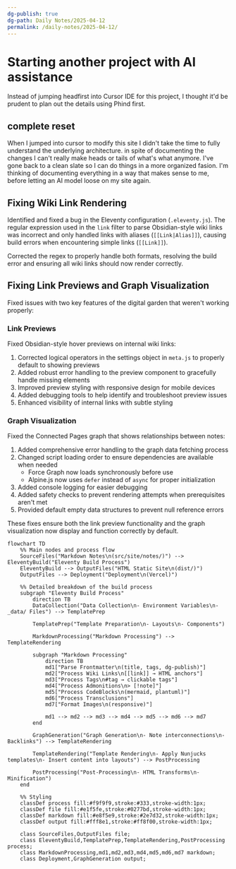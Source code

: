 ```yaml
---
dg-publish: true
dg-path: Daily Notes/2025-04-12
permalink: /daily-notes/2025-04-12/
---
```

# Starting another project with AI assistance
Instead of jumping headfirst into Cursor IDE for this project, I thought it'd be prudent to plan out the details using Phind first.

## complete reset
When I jumped into cursor to modify this site I didn't take the time to fully understand the underlying architecture. in spite of documenting the changes I can't really make heads or tails of what's what anymore. I've gone back to a clean slate so I can do things in a more organized fasion. I'm thinking of documenting everything in a way that makes sense to me, before letting an AI model loose on my site again.

## Fixing Wiki Link Rendering

Identified and fixed a bug in the Eleventy configuration (`.eleventy.js`). The regular expression used in the `link` filter to parse Obsidian-style wiki links was incorrect and only handled links with aliases (`[[Link|Alias]]`), causing build errors when encountering simple links (`[[Link]]`).

Corrected the regex to properly handle both formats, resolving the build error and ensuring all wiki links should now render correctly.

## Fixing Link Previews and Graph Visualization

Fixed issues with two key features of the digital garden that weren't working properly:

### Link Previews

Fixed Obsidian-style hover previews on internal wiki links:

1. Corrected logical operators in the settings object in `meta.js` to properly default to showing previews
2. Added robust error handling to the preview component to gracefully handle missing elements
3. Improved preview styling with responsive design for mobile devices
4. Added debugging tools to help identify and troubleshoot preview issues
5. Enhanced visibility of internal links with subtle styling

### Graph Visualization

Fixed the Connected Pages graph that shows relationships between notes:

1. Added comprehensive error handling to the graph data fetching process
2. Changed script loading order to ensure dependencies are available when needed
   - Force Graph now loads synchronously before use
   - Alpine.js now uses `defer` instead of `async` for proper initialization
3. Added console logging for easier debugging
4. Added safety checks to prevent rendering attempts when prerequisites aren't met
5. Provided default empty data structures to prevent null reference errors

These fixes ensure both the link preview functionality and the graph visualization now display and function correctly by default.

```mermaid
flowchart TD
    %% Main nodes and process flow
    SourceFiles("Markdown Notes\n(src/site/notes/)") --> EleventyBuild("Eleventy Build Process")
    EleventyBuild --> OutputFiles("HTML Static Site\n(dist/)")
    OutputFiles --> Deployment("Deployment\n(Vercel)")
    
    %% Detailed breakdown of the build process
    subgraph "Eleventy Build Process"
        direction TB
        DataCollection("Data Collection\n- Environment Variables\n- _data/ Files") --> TemplatePrep
        
        TemplatePrep("Template Preparation\n- Layouts\n- Components") 
        
        MarkdownProcessing("Markdown Processing") --> TemplateRendering
        
        subgraph "Markdown Processing"
            direction TB
            md1["Parse Frontmatter\n(title, tags, dg-publish)"]
            md2["Process Wiki Links\n[[link]] → HTML anchors"]
            md3["Process Tags\n#tag → clickable tags"]
            md4["Process Admonitions\n> [!note]"]
            md5["Process CodeBlocks\n(mermaid, plantuml)"]
            md6["Process Transclusions"]
            md7["Format Images\n(responsive)"]
            
            md1 --> md2 --> md3 --> md4 --> md5 --> md6 --> md7
        end
        
        GraphGeneration("Graph Generation\n- Note interconnections\n- Backlinks") --> TemplateRendering
        
        TemplateRendering("Template Rendering\n- Apply Nunjucks templates\n- Insert content into layouts") --> PostProcessing
        
        PostProcessing("Post-Processing\n- HTML Transforms\n- Minification")
    end
    
    %% Styling
    classDef process fill:#f9f9f9,stroke:#333,stroke-width:1px;
    classDef file fill:#e1f5fe,stroke:#0277bd,stroke-width:1px;
    classDef markdown fill:#e8f5e9,stroke:#2e7d32,stroke-width:1px;
    classDef output fill:#fff8e1,stroke:#ff8f00,stroke-width:1px;
    
    class SourceFiles,OutputFiles file;
    class EleventyBuild,TemplatePrep,TemplateRendering,PostProcessing process;
    class MarkdownProcessing,md1,md2,md3,md4,md5,md6,md7 markdown;
    class Deployment,GraphGeneration output;
